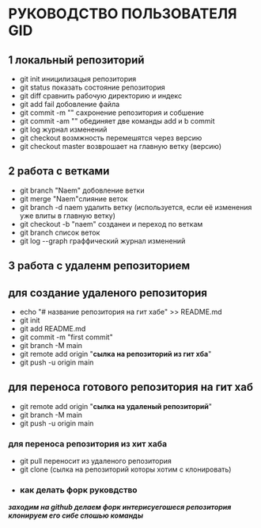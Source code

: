 # РУКОВОДСТВО ПОЛЬЗОВАТЕЛЯ GID
## 1 локальный репозиторий 
* git init иницилизацыя репозитория 
* git status показать состояние репозитория
* git diff сравнить рабочую директорию и индекс
* git add fail добовление файла
* git commit -m "" сахронение репозитория и собшение 
* git commit -am "" обединяет две команды add и b commit
* git log журнал изменений 
* git checkout возмжность перемешятся через версию 
* git checkout master возврошает на главную ветку (версию) 
## 2 работа с ветками 
* git branch "Naem" добовление ветки 
* git merge "Naem"слияние веток 
* git branch -d naem удалить ветку (используется, если её изменения уже влиты в главную ветку)
* git checkout -b "naem" созданеи и переход по веткам 
* git branch список веток
* git log --graph граффический журнал изменений 
## 3 работа с удаленм репозиторием 
## для создание удаленого репозитория 
* echo "# название репозитория на гит хабе" >> README.md
* git init
* git add README.md
* git commit -m "first commit"
* git branch -M main
* git remote add origin "**сылка на репозиторий из гит хба**"
* git push -u origin main 
## для переноса готового репозитория на гит хаб 
* git remote add origin "**сылка на удаленый репозиторий**"
* git branch -M main
* git push -u origin main
### для переноса репозитория из хит хаба 
* git pull переносит из удаленого репозитория 
* git clone (сылка на репозиторий которы хотим с клонировать)
* ### как делать форк руковдство 
*__заходим на github делаем форк интерисуегошеся репозитория клонируем его сибе спошью команды__* 